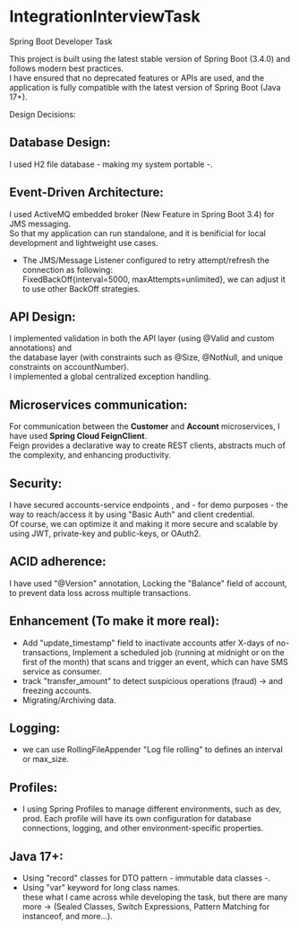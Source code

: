 # IntegrationInterviewTask
Spring Boot Developer Task

This project is built using the latest stable version of Spring Boot (3.4.0) and follows modern best practices. <br />
I have ensured that no deprecated features or APIs are used, and the application is fully compatible with the latest version of Spring Boot (Java 17+). 

Design Decisions: 
## Database Design: 
I used H2 file database - making my system portable -. <br />

## Event-Driven Architecture: 
I used ActiveMQ embedded broker (New Feature in Spring Boot 3.4) for JMS messaging. <br />
So that my application can run standalone, and it is benificial for local development and lightweight use cases. <br />
- The JMS/Message Listener configured to retry attempt/refresh the connection as following: <br />
FixedBackOff{interval=5000, maxAttempts=unlimited}, we can adjust it to use other BackOff strategies.

## API Design:
I implemented validation in both the API layer (using @Valid and custom annotations) and <br />
the database layer (with constraints such as @Size, @NotNull, and unique constraints on accountNumber). <br />
I implemented a global centralized exception handling.

## Microservices communication:
For communication between the **Customer** and **Account** microservices, I have used **Spring Cloud FeignClient**. <br />
Feign provides a declarative way to create REST clients, abstracts much of the complexity, and enhancing productivity.

## Security:
I have secured accounts-service endpoints , 
and - for demo purposes - the way to reach/access it by using "Basic Auth" and client credential. <br />
Of course, we can optimize it and making it more secure and scalable by using JWT, private-key and public-keys, or OAuth2.

## ACID adherence:
I have used "@Version" annotation, Locking the "Balance" field of account, to prevent data loss across multiple transactions.

## Enhancement (To make it more real):
- Add "update_timestamp" field to inactivate accounts atfer X-days of no-transactions, 
  Implement a scheduled job (running at midnight or on the first of the month) that scans and trigger an event, which can have SMS service as consumer.
- track "transfer_amount" to detect suspicious operations (fraud) -> and freezing accounts. <br />
- Migrating/Archiving data. 

## Logging:
- we can use RollingFileAppender "Log file rolling" to defines an interval or max_size.

## Profiles: 
- I using Spring Profiles to manage different environments, such as dev, prod. Each profile will have its own configuration for database connections, logging, and other environment-specific properties.


## Java 17+:
- Using "record" classes for DTO pattern - immutable data classes -. <br />
- Using "var" keyword for long class names. <br />
these what I came across while developing the task, but there are many more -> (Sealed Classes, Switch Expressions, Pattern Matching for instanceof, and more...).

